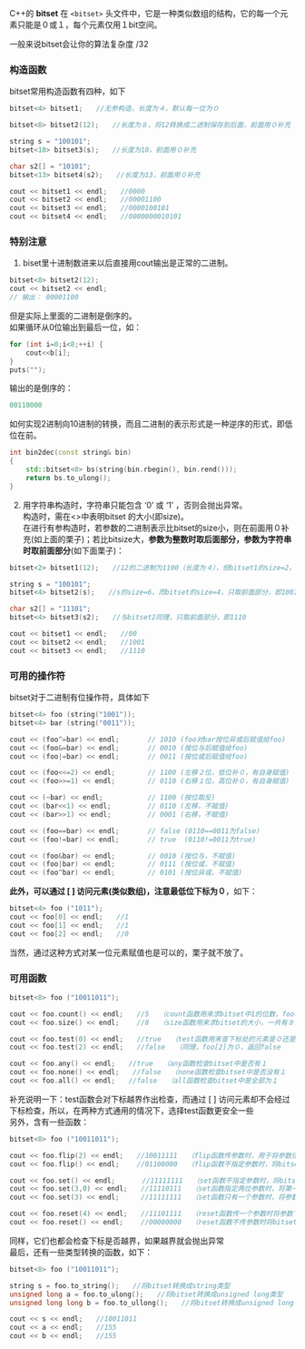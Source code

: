 C++的 **bitset** 在 `<bitset>` 头文件中，它是一种类似数组的结构，它的每一个元素只能是０或１，每个元素仅用１bit空间。

一般来说bitset会让你的算法复杂度 /32

### 构造函数
bitset常用构造函数有四种，如下

```c++
bitset<4> bitset1;　　//无参构造，长度为４，默认每一位为０

bitset<8> bitset2(12);　　//长度为８，将12转换成二进制保存到后面，前面用０补充

string s = "100101";
bitset<10> bitset3(s);　　//长度为10，前面用０补充

char s2[] = "10101";
bitset<13> bitset4(s2);　　//长度为13，前面用０补充

cout << bitset1 << endl;　　//0000
cout << bitset2 << endl;　　//00001100
cout << bitset3 << endl;　　//0000100101
cout << bitset4 << endl;　　//0000000010101
```

### 特别注意

1. biset里十进制数进来以后直接用cout输出是正常的二进制。  
```c++
bitset<8> bitset2(12);
cout << bitset2 << endl;　　
// 输出： 00001100
```
但是实际上里面的二进制是倒序的。  
如果循环从0位输出到最后一位，如：
```c++
for (int i=0;i<8;++i) {
	cout<<b[i];
}
puts("");
```

输出的是倒序的：

```c++
00110000
```

如何实现2进制向10进制的转换，而且二进制的表示形式是一种逆序的形式，即低位在前。

```c++
int bin2dec(const string& bin)
{
    std::bitset<8> bs(string(bin.rbegin(), bin.rend()));
    return bs.to_ulong();
}
```

2. 用字符串构造时，字符串只能包含 ‘0’ 或 ‘1’ ，否则会抛出异常。  
构造时，需在<>中表明bitset 的大小(即size)。  
在进行有参构造时，若参数的二进制表示比bitset的size小，则在前面用０补充(如上面的栗子)；若比bitsize大，**参数为整数时取后面部分，参数为字符串时取前面部分**(如下面栗子)：

```c++
bitset<2> bitset1(12);　　//12的二进制为1100（长度为４），但bitset1的size=2，只取后面部分，即00

string s = "100101";　　
bitset<4> bitset2(s);　　//s的size=6，而bitset的size=4，只取前面部分，即1001

char s2[] = "11101";
bitset<4> bitset3(s2);　　//与bitset2同理，只取前面部分，即1110

cout << bitset1 << endl;　　//00
cout << bitset2 << endl;　　//1001
cout << bitset3 << endl;　　//1110
```

### 可用的操作符

bitset对于二进制有位操作符，具体如下

```c++
bitset<4> foo (string("1001"));
bitset<4> bar (string("0011"));

cout << (foo^=bar) << endl;       // 1010 (foo对bar按位异或后赋值给foo)
cout << (foo&=bar) << endl;       // 0010 (按位与后赋值给foo)
cout << (foo|=bar) << endl;       // 0011 (按位或后赋值给foo)

cout << (foo<<=2) << endl;        // 1100 (左移２位，低位补０，有自身赋值)
cout << (foo>>=1) << endl;        // 0110 (右移１位，高位补０，有自身赋值)

cout << (~bar) << endl;           // 1100 (按位取反)
cout << (bar<<1) << endl;         // 0110 (左移，不赋值)
cout << (bar>>1) << endl;         // 0001 (右移，不赋值)

cout << (foo==bar) << endl;       // false (0110==0011为false)
cout << (foo!=bar) << endl;       // true  (0110!=0011为true)

cout << (foo&bar) << endl;        // 0010 (按位与，不赋值)
cout << (foo|bar) << endl;        // 0111 (按位或，不赋值)
cout << (foo^bar) << endl;        // 0101 (按位异或，不赋值)
```
**此外，可以通过 \[ \] 访问元素(类似数组)，注意最低位下标为０**，如下：
```c++
bitset<4> foo ("1011");
cout << foo[0] << endl;　　//1
cout << foo[1] << endl;　　//1
cout << foo[2] << endl;　　//0
```
当然，通过这种方式对某一位元素赋值也是可以的，栗子就不放了。

### 可用函数

```c++
bitset<8> foo ("10011011");

cout << foo.count() << endl;　　//5　　（count函数用来求bitset中1的位数，foo中共有５个１
cout << foo.size() << endl;　　 //8　　（size函数用来求bitset的大小，一共有８位

cout << foo.test(0) << endl;　　//true　　（test函数用来查下标处的元素是０还是１，并返回false或true，此处foo[0]为１，返回true
cout << foo.test(2) << endl;　　//false　　（同理，foo[2]为０，返回false

cout << foo.any() << endl;　　//true　　（any函数检查bitset中是否有１
cout << foo.none() << endl;　　//false　　（none函数检查bitset中是否没有１
cout << foo.all() << endl;　　//false　　（all函数检查bitset中是全部为１
```

补充说明一下：test函数会对下标越界作出检查，而通过 \[ \] 访问元素却不会经过下标检查，所以，在两种方式通用的情况下，选择test函数更安全一些  
另外，含有一些函数：

```C++
bitset<8> foo ("10011011");

cout << foo.flip(2) << endl;　　//10011111　　（flip函数传参数时，用于将参数位取反，本行代码将foo下标２处"反转"，即０变１，１变０
cout << foo.flip() << endl;　　 //01100000　　（flip函数不指定参数时，将bitset每一位全部取反

cout << foo.set() << endl;　　　　//11111111　　（set函数不指定参数时，将bitset的每一位全部置为１
cout << foo.set(3,0) << endl;　　//11110111　　（set函数指定两位参数时，将第一参数位的元素置为第二参数的值，本行对foo的操作相当于foo[3]=0
cout << foo.set(3) << endl;　　  //11111111　　（set函数只有一个参数时，将参数下标处置为１

cout << foo.reset(4) << endl;　　//11101111　　（reset函数传一个参数时将参数下标处置为０
cout << foo.reset() << endl;　　 //00000000　　（reset函数不传参数时将bitset的每一位全部置为０
```

同样，它们也都会检查下标是否越界，如果越界就会抛出异常  
最后，还有一些类型转换的函数，如下：

```C++
bitset<8> foo ("10011011");

string s = foo.to_string();　　//将bitset转换成string类型
unsigned long a = foo.to_ulong();　　//将bitset转换成unsigned long类型
unsigned long long b = foo.to_ullong();　　//将bitset转换成unsigned long long类型

cout << s << endl;　　//10011011
cout << a << endl;　　//155
cout << b << endl;　　//155
```